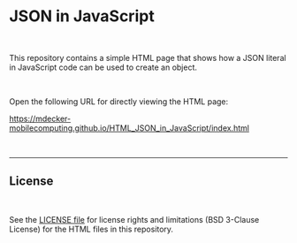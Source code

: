 # JSON in JavaScript #

<br>

This repository contains a simple HTML page that shows how a JSON literal in JavaScript code can be used
to create an object.

<br>

Open the following URL for directly viewing the HTML page:

https://mdecker-mobilecomputing.github.io/HTML_JSON_in_JavaScript/index.html

<br>

----

## License ##

<br>

See the [LICENSE file](LICENSE.md) for license rights and limitations (BSD 3-Clause License)
for the HTML files in this repository.

<br>
